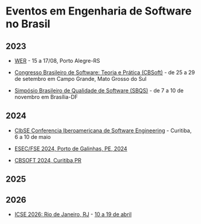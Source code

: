 # Eventos em Engenharia de Software no Brasil

## 2023

- [WER](https://organizacaower.github.io/wer2023/) - 15 a 17/08, Porto Alegre-RS

- [Congresso Brasileiro de Software: Teoria e Prática (CBSoft)](https://cbsoft2023.ufms.br/) - de 25 a 29 de setembro em Campo Grande, Mato Grosso do Sul

- [Simpósio Brasileiro de Qualidade de Software (SBQS)](http://sbqs.sbc.org.br/2023/index.php/pt/) - de 7 a 10 de novembro em Brasília-DF


## 2024

- [CIbSE Conferencia Iberoamericana de Software Engineering](http://www.wikicfp.com/cfp/program?id=447) - Curitiba, 6 a 10 de maio
 
- [ESEC/FSE 2024, Porto de Galinhas, PE, 2024](https://www.esec-fse.org/upcoming_events)

- [CBSOFT 2024, Curitiba,PR](https://www.youtube.com/live/bsdWIk2JRKs?feature=share&t=9464)

## 2025


## 2026

- [ICSE 2026: Rio de Janeiro, RJ](http://www.icse-conferences.org/index.html) - [10 a 19 de abril](https://twitter.com/FronteirasES/status/1628728478966095873?s=20)
